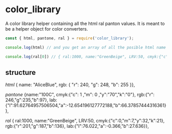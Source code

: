 # color_library
A color library helper containing all the html ral panton values.
It is meant to be a helper object for color converters.

```javascript
const { html, pantone, ral } = require('color_library');

console.log(html) // and you get an array of all the posible html name colors

console.log(ral[0]) // { ral:1000, name:"GreenBeige", LRV:50, cmyk:{"c":0,"m":7,"y":32,"k":21}, rgb:{"r":201,"g":187,"b":136}, lab:{"l":76.022,"a":-0.366,"b":27.636}},

```

## structure 
*html*
{ name: "AliceBlue", rgb: { "r": 240, "g": 248, "b": 255 }},


*pantone*
{name:"100C", cmyk:{"c": 1 ,"m": 0 ,"y":"70","k":"0"}, rgb:{"r": 246,"g":235,"b":97}, lab:{"l":91.62764957506504,"a":-12.654196127772188,"b":66.37857444316361}},


*ral*
{ ral:1000, name:"GreenBeige", LRV:50, cmyk:{"c":0,"m":7,"y":32,"k":21}, rgb:{"r":201,"g":187,"b":136}, lab:{"l":76.022,"a":-0.366,"b":27.636}},


